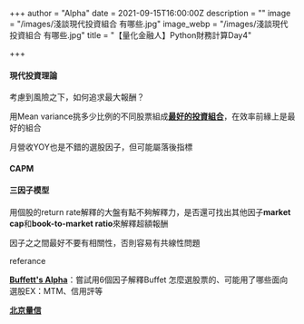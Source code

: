 +++
author = "Alpha"
date = 2021-09-15T16:00:00Z
description = ""
image = "/images/淺談現代投資組合 有哪些.jpg"
image_webp = "/images/淺談現代投資組合 有哪些.jpg"
title = "【量化金融人】Python財務計算Day4"

+++
#### 現代投資理論

考慮到風險之下，如何追求最大報酬？

用Mean variance挑多少比例的不同股票組成[**最好的投資組合**](https://kopu.chat/2017/05/28/%E5%8D%81%E5%88%86%E9%90%98%E8%AE%80%E6%87%82%E7%90%86%E8%B2%A1%E6%8A%95%E8%B3%87%E5%AD%B8-%E4%BB%80%E9%BA%BC%E6%98%AF%E6%9C%80%E5%A5%BD%E7%9A%84%E6%8A%95%E8%B3%87%E7%B5%84%E5%90%88%EF%BC%9F/ "最好的投資組合")，在效率前緣上是最好的組合

月營收YOY也是不錯的選股因子，但可能屬落後指標

#### CAPM

#### 三因子模型

用個股的return rate解釋的大盤有點不夠解釋力，是否還可找出其他因子**market cap**和**book-to-market ratio**來解釋超額報酬

因子之之間最好不要有相關性，否則容易有共線性問題

referance

[**Buffett's Alpha**]()：嘗試用6個因子解釋Buffet 怎麼選股票的、可能用了哪些面向選股EX：MTM、信用評等

[**北京量信**](http://www.liang-xin.com/website/w/h?mt=2&mc=3194266&cc=3021364)